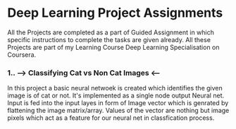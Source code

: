 # Deep Learning Project Assignments

All the Projects are completed as a part of Guided Assignment in which specific instructions to complete the tasks are given already. All these Projects are part of my Learning Course Deep Learning Specialisation on Coursera.

### 1.. -->  Classifying Cat vs Non Cat Images  <--
In this project a basic neural netwoek is created which identifies the given image is of cat or not. It's implemented as a single node output Neural net. Input is fed into the input layes in form of Image vector which is genrated by flattening the image matrix/array. Values of the vector are nothing but image pixels which act as a feature for our neural net in classfication process.
